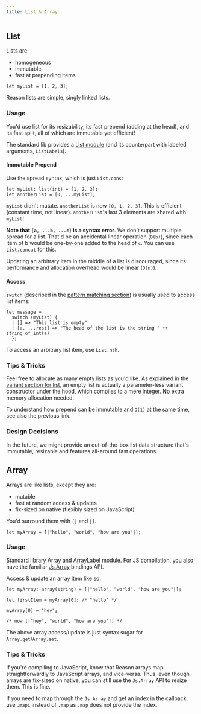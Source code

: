 ```yaml
---
title: List & Array
---
```


## List

Lists are:

- homogeneous
- immutable
- fast at prepending items

```reason
let myList = [1, 2, 3];
```

Reason lists are simple, singly linked lists.

### Usage

You'd use list for its resizability, its fast prepend (adding at the head), and its fast split, all of which are immutable yet efficient!

The standard lib provides a [List module](/api/List.html) (and its counterpart with labeled arguments, `ListLabels`).

#### Immutable Prepend

Use the spread syntax, which is just `List.cons`:

```reason
let myList: list(int) = [1, 2, 3];
let anotherList = [0, ...myList];
```

`myList` didn't mutate. `anotherList` is now `[0, 1, 2, 3]`. This is efficient (constant time, not linear). `anotherList`'s last 3 elements are shared with `myList`!

**Note that `[a, ...b, ...c]` is a syntax error**. We don't support multiple spread for a list. That'd be an accidental linear operation (`O(b)`), since each item of b would be one-by-one added to the head of `c`. You can use `List.concat` for this.

Updating an arbitrary item in the middle of a list is discouraged, since its performance and allocation overhead would be linear (`O(n)`).

#### Access

`switch` (described in the [pattern matching section](pattern-matching.md)) is usually used to access list items:

```reason
let message =
  switch (myList) {
  | [] => "This list is empty"
  | [a, ...rest] => "The head of the list is the string " ++ string_of_int(a)
  };
```

To access an arbitrary list item, use `List.nth`.

### Tips & Tricks

Feel free to allocate as many empty lists as you'd like. As explained in the [variant section for list](variant.md#honorable-mentions), an empty list is actually a parameter-less variant constructor under the hood, which compiles to a mere integer. No extra memory allocation needed.

To understand how prepend can be immutable and `O(1)` at the same time, see also the previous link.

### Design Decisions

In the future, we might provide an out-of-the-box list data structure that's immutable, resizable and features all-around fast operations.

## Array

Arrays are like lists, except they are:

- mutable
- fast at random access & updates
- fix-sized on native (flexibly sized on JavaScript)

You'd surround them with `[|` and `|]`.

```reason
let myArray = [|"hello", "world", "how are you"|];
```

### Usage

Standard library [Array](/api/Array.html) and [ArrayLabel](/api/ArrayLabels.html) module. For JS compilation, you also have the familiar [Js.Array](https://bucklescript.github.io/bucklescript/api/Js.Array.html) bindings API.

Access & update an array item like so:

```reason
let myArray: array(string) = [|"hello", "world", "how are you"|];

let firstItem = myArray[0]; /* "hello" */

myArray[0] = "hey";

/* now [|"hey", "world", "how are you"|] */
```

The above array access/update is just syntax sugar for `Array.get`/`Array.set`.

### Tips & Tricks

If you're compiling to JavaScript, know that Reason arrays map straightforwardly to JavaScript arrays, and vice-versa. Thus, even though arrays are fix-sized on native, you can still use the `Js.Array` API to resize them. This is fine.

If you need to map through the `Js.Array` and get an index in the callback use `.mapi` instead of `.map` as `.map` does not provide the index.
